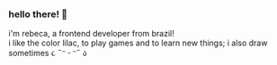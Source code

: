 ### hello there! 🌸
<p align>i'm rebeca, a frontend developer from brazil!<br>i like the color lilac, to play games and to learn new things; i also draw sometimes ૮ ˶ᵔ ᵕ ᵔ˶ ა</p>


